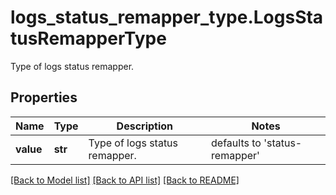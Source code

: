 # logs_status_remapper_type.LogsStatusRemapperType

Type of logs status remapper.
## Properties
Name | Type | Description | Notes
------------ | ------------- | ------------- | -------------
**value** | **str** | Type of logs status remapper. | defaults to 'status-remapper'

[[Back to Model list]](README.md#documentation-for-models) [[Back to API list]](README.md#documentation-for-api-endpoints) [[Back to README]](README.md)


